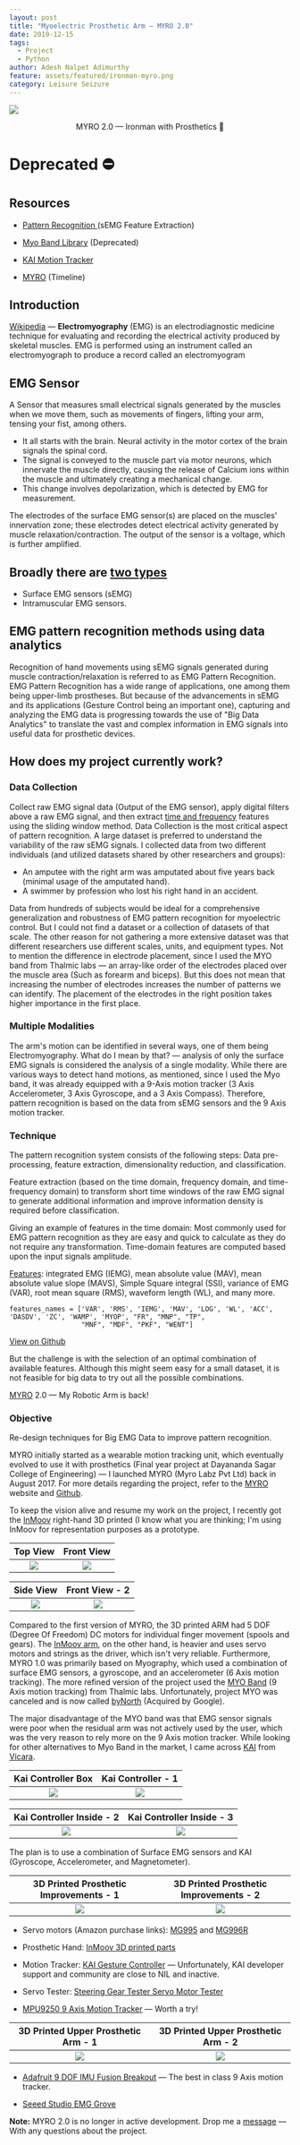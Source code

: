 ```yaml
---
layout: post
title: "Myoelectric Prosthetic Arm — MYRO 2.0"
date: 2019-12-15
tags:
  - Project
  - Python
author: Adesh Nalpet Adimurthy
feature: assets/featured/ironman-myro.png
category: Leisure Seizure
---
```


<img src="../assets/featured/ironman-myro.png" /> 
<p style="text-align: center;">MYRO 2.0 — Ironman with Prosthetics 🤪</p>

# Deprecated ⛔️

## Resources

- [Pattern Recognition ](https://github.com/addu390/emg-data-analysis)(sEMG Feature Extraction)

- [Myo Band Library](https://github.com/addu390/myro) (Deprecated)

- [KAI Motion Tracker](https://github.com/addu390/motion-tracking-kai-python)

- [MYRO](https://myro.in/) (Timeline)

## Introduction

[Wikipedia](https://en.wikipedia.org/wiki/Electromyography) — **Electromyography** (EMG) is an electrodiagnostic medicine technique for evaluating and recording the electrical activity produced by skeletal muscles. EMG is performed using an instrument called an electromyograph to produce a record called an electromyogram

## EMG Sensor 
A Sensor that measures small electrical signals generated by the muscles when we move them, such as movements of fingers, lifting your arm, tensing your fist, among others.

- It all starts with the brain. Neural activity in the motor cortex of the brain signals the spinal cord.
- The signal is conveyed to the muscle part via motor neurons, which innervate the muscle directly, causing the release of Calcium ions within the muscle and ultimately creating a mechanical change.
- This change involves depolarization, which is detected by EMG for measurement.

The electrodes of the surface EMG sensor(s) are placed on the muscles' innervation zone; these electrodes detect electrical activity generated by muscle relaxation/contraction. The output of the sensor is a voltage, which is further amplified.

## Broadly there are [two types](https://en.wikipedia.org/wiki/Electromyography#Surface_and_intramuscular_EMG_recording_electrodes)

- Surface EMG sensors (sEMG)
- Intramuscular EMG sensors.

## EMG pattern recognition methods using data analytics

Recognition of hand movements using sEMG signals generated during muscle contraction/relaxation is referred to as EMG Pattern Recognition.
EMG Pattern Recognition has a wide range of applications, one among them being upper-limb prostheses.
But because of the advancements in sEMG and its applications (Gesture Control being an important one), capturing and analyzing the EMG data is progressing towards the use of "Big Data Analytics" to translate the vast and complex information in EMG signals into useful data for prosthetic devices.

## How does my project currently work?

### Data Collection

Collect raw EMG signal data (Output of the EMG sensor), apply digital filters above a raw EMG signal, and then extract [time and frequency](https://en.wikipedia.org/wiki/Time%E2%80%93frequency_analysis) features using the sliding window method.
Data Collection is the most critical aspect of pattern recognition. A large dataset is preferred to understand the variability of the raw sEMG signals. I collected data from two different individuals (and utilized datasets shared by other researchers and groups):

- An amputee with the right arm was amputated about five years back (minimal usage of the amputated hand).
- A swimmer by profession who lost his right hand in an accident.

Data from hundreds of subjects would be ideal for a comprehensive generalization and robustness of EMG pattern recognition for myoelectric control. But I could not find a dataset or a collection of datasets of that scale. The other reason for not gathering a more extensive dataset was that different researchers use different scales, units, and equipment types. Not to mention the difference in electrode placement, since I used the MYO band from Thalmic labs — an array-like order of the electrodes placed over the muscle area (Such as forearm and biceps). But this does not mean that increasing the number of electrodes increases the number of patterns we can identify. The placement of the electrodes in the right position takes higher importance in the first place.

### Multiple Modalities

The arm's motion can be identified in several ways, one of them being Electromyography.
What do I mean by that? — analysis of only the surface EMG signals is considered the analysis of a single modality. While there are various ways to detect hand motions, as mentioned, since I used the Myo band, it was already equipped with a 9-Axis motion tracker (3 Axis Accelerometer, 3 Axis Gyroscope, and a 3 Axis Compass). Therefore, pattern recognition is based on the data from sEMG sensors and the 9 Axis motion tracker.

### Technique
The pattern recognition system consists of the following steps: Data pre-processing, feature extraction, dimensionality reduction, and classification.

Feature extraction (based on the time domain, frequency domain, and time-frequency domain) to transform short time windows of the raw EMG signal to generate additional information and improve information density is required before classification.

Giving an example of features in the time domain: Most commonly used for EMG pattern recognition as they are easy and quick to calculate as they do not require any transformation. Time-domain features are computed based upon the input signals amplitude.

[Features](https://www.researchgate.net/figure/A-list-of-EMG-feature-extraction-techniques_tbl1_321598414): integrated EMG (IEMG), mean absolute value (MAV), mean absolute value slope (MAVS), Simple Square integral (SSI), variance of EMG (VAR), root mean square (RMS), waveform length (WL), and many more.

    features_names = ['VAR', 'RMS', 'IEMG', 'MAV', 'LOG', 'WL', 'ACC', 'DASDV', 'ZC', 'WAMP', 'MYOP', "FR", "MNP", "TP",
                      "MNF", "MDF", "PKF", "WENT"]

[View on Github](https://github.com/addu390/emg-data-analysis)

But the challenge is with the selection of an optimal combination of available features. Although this might seem easy for a small dataset, it is not feasible for big data to try out all the possible combinations.

[MYRO](https://myro.in/) 2.0 — My Robotic Arm is back!
### Objective 
Re-design techniques for Big EMG Data to improve pattern recognition.

MYRO initially started as a wearable motion tracking unit, which eventually evolved to use it with prosthetics (Final year project at Dayananda Sagar College of Engineering) — I launched MYRO (Myro Labz Pvt Ltd) back in August 2017.
For more details regarding the project, refer to the [MYRO](https://myro.in/) website and [Github](https://addu390.github.io/myro/).

To keep the vision alive and resume my work on the project, I recently got the [InMoov](https://inmoov.fr/) right-hand 3D printed (I know what you are thinking; I'm using InMoov for representation purposes as a prototype.

Top View          |  Front View
:-------------------------:|:-------------------------:
![](../assets/posts/myro/myo-top-view.jpeg)  |  ![](../assets/posts/myro/myo-front-view.jpeg)

Side View          |  Front View - 2
:-------------------------:|:-------------------------:
![](../assets/posts/myro/myo-side-view.jpeg)  |  ![](../assets/posts/myro/myo-front-view-2.jpeg)

Compared to the first version of MYRO, the 3D printed ARM had 5 DOF (Degree Of Freedom) DC motors for individual finger movement (spools and gears). The [InMoov arm](https://inmoov.fr/hand-and-forarm/), on the other hand, is heavier and uses servo motors and strings as the driver, which isn't very reliable.
Furthermore, MYRO 1.0 was primarily based on Myography, which used a combination of surface EMG sensors, a gyroscope, and an accelerometer (6 Axis motion tracking). The more refined version of the project used the [MYO Band](https://www.amazon.com/Thalmic-Labs-Gesture-Control-Presentations/dp/B00VHWBH02) (9 Axis motion tracking) from Thalmic labs. Unfortunately, project MYO was canceled and is now called [byNorth](https://www.bynorth.com/) (Acquired by Google).

The major disadvantage of the MYO band was that EMG sensor signals were poor when the residual arm was not actively used by the user, which was the very reason to rely more on the 9 Axis motion tracker.
While looking for other alternatives to Myo Band in the market, I came across [KAI](https://vicara.co/vicara-motion-engine) from [Vicara](https://vicara.co/about).

Kai Controller Box         |  Kai Controller - 1
:-------------------------:|:-------------------------:
![](../assets/posts/myro/kai-controller.jpeg)  |  ![](../assets/posts/myro/kai-controller-1.jpeg)

Kai Controller Inside - 2         |  Kai Controller Inside - 3
:-------------------------:|:-------------------------:
![](../assets/posts/myro/kai-controller-2.jpeg)  |  ![](../assets/posts/myro/kai-controller-3.jpeg)

The plan is to use a combination of Surface EMG sensors and KAI (Gyroscope, Accelerometer, and Magnetometer).

3D Printed Prosthetic Improvements - 1         |  3D Printed Prosthetic Improvements - 2
:-------------------------:|:-------------------------:
![](../assets/posts/myro/myo-servo-1.jpeg)  |  ![](../assets/posts/myro/myo-servo-2.jpeg)

- Servo motors (Amazon purchase links): [MG995](https://www.amazon.in/Easy-Electronics-Set-TowerPro-MG995/dp/B07M5NJT2L) and [MG996R](https://www.amazon.in/TowerPro-MG996R-Torque-Robotics-Arduino/dp/B072KGJL9H)

- Prosthetic Hand: [InMoov 3D printed parts](https://www.amazon.in/Hand-Robot-InMoov-Printed-Parts/dp/B07L375GT4)

- Motion Tracker: [KAI Gesture Controller](https://store.vicara.co/products/kai-gesture-controller) — Unfortunately, KAI developer support and community are close to NIL and inactive.

- Servo Tester: [Steering Gear Tester Servo Motor Tester](https://www.amazon.in/dp/B019DORFME/ref=cm_sw_em_r_mt_dp_lcfIFbK85SHE0)

- [MPU9250 9 Axis Motion Tracker](https://www.amazon.in/Robocraze-MPU-9250-GY-9250-9-axis-sensor/dp/B07HF782LD) — Worth a try!

3D Printed Upper Prosthetic Arm - 1         |  3D Printed Upper Prosthetic Arm - 2
:-------------------------:|:-------------------------:
![](../assets/posts/myro/myo-fingers-1.jpeg)  |  ![](../assets/posts/myro/myo-fingers-2.jpeg)

- [Adafruit 9 DOF IMU Fusion Breakout](https://www.tenettech.com/product/adafruit-9-dof-orientation-imu-fusion-breakout-bno085-bno080-stemma-qt-qwiic) — The best in class 9 Axis motion tracker.

- [Seeed Studio EMG Grove](https://www.seeedstudio.com/Grove-EMG-Detector-p-1737.html)

**Note:** MYRO 2.0 is no longer in active development. Drop me a [message](https://thenextbigproject.com/contact/) — With any questions about the project.
